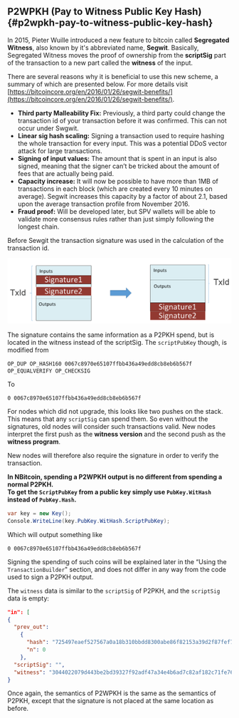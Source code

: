 ## P2WPKH (Pay to Witness Public Key Hash) {#p2wpkh-pay-to-witness-public-key-hash}

In 2015, Pieter Wuille introduced a new feature to bitcoin called **Segregated Witness**, also known by it's abbreviated name, **Segwit**. Basically, Segregated Witness moves the proof of ownership from the **scriptSig** part of the transaction to a new part called the **witness** of the input.

There are several reasons why it is beneficial to use this new scheme, a summary of which are presented below. For more details visit [https://bitcoincore.org/en/2016/01/26/segwit-benefits/](https://bitcoincore.org/en/2016/01/26/segwit-benefits/).

*   **Third party Malleability Fix:** Previously, a third party could change the transaction id of your transaction before it was confirmed. This can not occur under Swgwit.
*   **Linear sig hash scaling:** Signing a transaction used to require hashing the whole transaction for every input. This was a potential DDoS vector attack for large transactions.
*   **Signing of input values:** The amount that is spent in an input is also signed, meaning that the signer can’t be tricked about the amount of fees that are actually being paid.
*   **Capacity increase:** It will now be possible to have more than 1MB of transactions in each block (which are created every 10 minutes on average). Segwit increases this capacity by a factor of about 2.1, based upon the average transaction profile from November 2016.
*   **Fraud proof:** Will be developed later, but SPV wallets will be able to validate more consensus rules rather than just simply following the longest chain.

Before Sewgit the transaction signature was used in the calculation of the transaction id.  

![](../assets/segwit.png)

The signature contains the same information as a P2PKH spend, but is located in the witness instead of the scriptSig. The ```scriptPubKey``` though, is modified from  

```
OP_DUP OP_HASH160 0067c8970e65107ffbb436a49edd8cb8eb6b567f OP_EQUALVERIFY OP_CHECKSIG
```  

To  

```
0 0067c8970e65107ffbb436a49edd8cb8eb6b567f
```  

For nodes which did not upgrade, this looks like two pushes on the stack. This means that any ```scriptSig``` can spend them. So even without the signatures, old nodes will consider such transactions valid. New nodes interpret the first push as the **witness version** and the second push as the **witness program**.  

New nodes will therefore also require the signature in order to verify the transaction.  

**In NBitcoin, spending a P2WPKH output is no different from spending a normal P2PKH.  
To get the ```ScriptPubKey``` from a public key simply use ```PubKey.WitHash``` instead of ```PubKey.Hash```.**

```cs
var key = new Key();
Console.WriteLine(key.PubKey.WitHash.ScriptPubKey);
```  

Which will output something like  

```
0 0067c8970e65107ffbb436a49edd8cb8eb6b567f
```  

Signing the spending of such coins will be explained later in the “Using the ```TransactionBuilder```" section, and does not differ in any way from the code used to sign a P2PKH output.

The ```witness``` data is similar to the ```scriptSig``` of P2PKH, and the ```scriptSig``` data is empty:  

```json
"in": [
{
  "prev_out": 
    {
      "hash": "725497eaef527567a0a18b310bbdd8300abe86f82153a39d2f87fef713dc8177",
      "n": 0
    },
  "scriptSig": "",
  "witness": "3044022079d443be2bd39327f92adf47a34e4b6ad7c82af182c71fe76ccd39743ced58cf0220149de3e8f11e47a989483f371d3799a710a7e862dd33c9bd842c417002a1c32901 0363f24cd2cb27bb35eb2292789ce4244d55ce580218fd81688197d4ec3b005a67"
}
```  

Once again, the semantics of P2WPKH is the same as the semantics of P2PKH, except that the signature is not placed at the same location as before.
